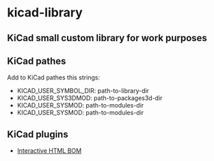 # kicad-library
## KiCad small custom library for work purposes

## KiCad pathes
Add to KiCad pathes this strings:
- KICAD_USER_SYMBOL_DIR: path-to-library-dir
- KICAD_USER_SYS3DMOD: path-to-packages3d-dir
- KICAD_USER_SYSMOD: path-to-modules-dir
- KICAD_USER_SYSMOD: path-to-modules-dir

## KiCad plugins
- [Interactive HTML BOM](https://github.com/openscopeproject/InteractiveHtmlBom)

